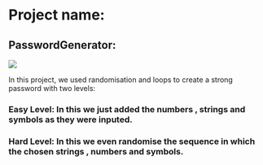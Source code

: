 # Project name:
## PasswordGenerator:
![](https://i.morioh.com/200521/9a2a2a0e.jpg)

In this project, we used randomisation and loops to create a strong password with two levels:
### Easy Level: In this we just added the numbers , strings and symbols as they were inputed.
### Hard Level: In this we even randomise the sequence in which the chosen strings , numbers and symbols.
